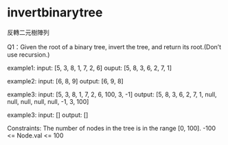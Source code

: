 # invertbinarytree

反轉二元樹陣列

Q1：Given the root of a binary tree, invert the tree, and return its root.(Don’t use recursion.)

example1:
input: [5, 3, 8, 1, 7, 2, 6]
ouput: [5, 8, 3, 6, 2, 7, 1]

example2:
input: [6, 8, 9]
output: [6, 9, 8]

example3:
input: [5, 3, 8, 1, 7, 2, 6, 100, 3, -1]
output: [5, 8, 3, 6, 2, 7, 1, null, null, null, null, null, -1, 3, 100]

example3:
input: []
output: []

Constraints:
The number of nodes in the tree is in the range [0, 100].
-100 <= Node.val <= 100
